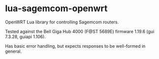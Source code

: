 # lua-sagemcom-openwrt

OpenWRT Lua library for controlling Sagemcom routers.

Tested against the Bell Giga Hub 4000 (F@ST 5689E) firmware 1.19.6 (gui 7.3.28, guiapi 1.106).

Has basic error handling, but expects responses to be well-formed in general.

